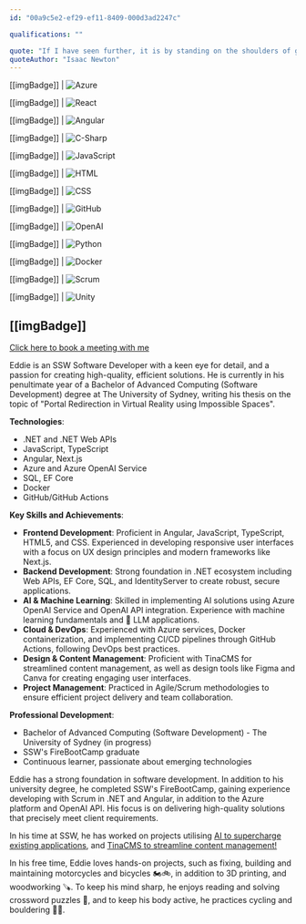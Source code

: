 ```yaml
---
id: "00a9c5e2-ef29-ef11-8409-000d3ad2247c"

qualifications: ""

quote: "If I have seen further, it is by standing on the shoulders of giants"
quoteAuthor: "Isaac Newton"
---
```


[[imgBadge]]
| ![Azure](../badges/Certification-microsoft-azure-ai-fundamentals.png)

[[imgBadge]]
| ![React](../badges/Developer-react.png)

[[imgBadge]]
| ![Angular](../badges/Developer-angular.png)

[[imgBadge]]
| ![C-Sharp](../badges/Developer-c-sharp.png)

[[imgBadge]]
| ![JavaScript](../badges/Developer-js.png)

[[imgBadge]]
| ![HTML](../badges/Designer-web-html5.png)

[[imgBadge]]
| ![CSS](../badges/Designer-web-css3.png)

[[imgBadge]]
| ![GitHub](../badges/Developer-github.png)

[[imgBadge]]
| ![OpenAI](../badges/Developer-OpenAI.png)

[[imgBadge]]
| ![Python](../badges/Developer-python.png)

[[imgBadge]]
| ![Docker](../badges/Developer-docker.png)

[[imgBadge]]
| ![Scrum](../badges/Business-scrum.png)

[[imgBadge]]
| ![Unity](../badges/Developer-Unity3d.png)

[[imgBadge]]
---

[Click here to book a meeting with me](https://outlook.office.com/bookwithme/user/YOUR_BOOKING_LINK)

Eddie is an SSW Software Developer with a keen eye for detail, and a passion for creating high-quality, efficient solutions. He is currently in his penultimate year of a Bachelor of Advanced Computing (Software Development) degree at The University of Sydney, writing his thesis on the topic of "Portal Redirection in Virtual Reality using Impossible Spaces". 

**Technologies**:
- .NET and .NET Web APIs
- JavaScript, TypeScript
- Angular, Next.js
- Azure and Azure OpenAI Service
- SQL, EF Core
- Docker
- GitHub/GitHub Actions

**Key Skills and Achievements**:
- **Frontend Development**: Proficient in Angular, JavaScript, TypeScript, HTML5, and CSS. Experienced in developing responsive user interfaces with a focus on UX design principles and modern frameworks like Next.js.
- **Backend Development**: Strong foundation in .NET ecosystem including Web APIs, EF Core, SQL, and IdentityServer to create robust, secure applications.
- **AI & Machine Learning**: Skilled in implementing AI solutions using Azure OpenAI Service and OpenAI API integration. Experience with machine learning fundamentals and 🦙 LLM applications.
- **Cloud & DevOps**: Experienced with Azure services, Docker containerization, and implementing CI/CD pipelines through GitHub Actions, following DevOps best practices.
- **Design & Content Management**: Proficient with TinaCMS for streamlined content management, as well as design tools like Figma and Canva for creating engaging user interfaces.
- **Project Management**: Practiced in Agile/Scrum methodologies to ensure efficient project delivery and team collaboration.

**Professional Development**:
- Bachelor of Advanced Computing (Software Development) - The University of Sydney (in progress)
- SSW's FireBootCamp graduate
- Continuous learner, passionate about emerging technologies

Eddie has a strong foundation in software development. In addition to his university degree, he completed SSW's FireBootCamp, gaining experience developing with Scrum in .NET and Angular, in addition to the Azure platform and OpenAI API. His focus is on delivering high-quality solutions that precisely meet client requirements.

In his time at SSW, he has worked on projects utilising [AI to supercharge existing applications](https://www.ssw.com.au/consulting/artificial-intelligence), and [TinaCMS to streamline content management!](https://tina.io/)

In his free time, Eddie loves hands-on projects, such as fixing, building and maintaining motorcycles and bicycles 🏍️🚲, in addition to 3D printing, and woodworking 🪚. To keep his mind sharp, he enjoys reading and solving crossword puzzles 📖, and to keep his body active, he practices cycling and bouldering 🧗‍♂️.
